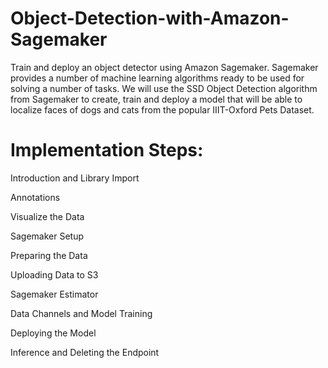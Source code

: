 # Object-Detection-with-Amazon-Sagemaker
Train and deploy an object detector using Amazon Sagemaker. 
Sagemaker provides a number of machine learning algorithms ready to be used for solving a number of tasks. We will use the SSD Object Detection algorithm from Sagemaker to create, train and deploy a model that will be able to localize faces of dogs and cats from the popular IIIT-Oxford Pets Dataset.
# Implementation Steps:
Introduction and Library Import 

Annotations

Visualize the Data

Sagemaker Setup

Preparing the Data

Uploading Data to S3

Sagemaker Estimator

Data Channels and Model Training

Deploying the Model

Inference and Deleting the Endpoint
